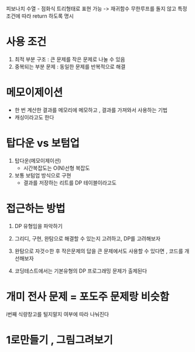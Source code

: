 피보나치 수열 - 점화식
트리형태로 표현 가능 -> 재귀함수 무한루프를 돌지 않고 특정 조건에 따라 return 하도록 명시

# 사용 조건

1. 최적 부분 구조 : 큰 문제를 작은 문제로 나눌 수 있음
2. 중복되는 부분 문제 : 동일한 문제를 반복적으로 해결

# 메모이제이션

- 한 번 계산한 결과를 메모리에 메모하고 , 결과를 가져와서 사용하는 기법
- 캐싱이라고도 한다

# 탑다운 vs 보텀업

1. 탑다운(메모이제이션)
   - 시간복잡도는 O(N)선형 복잡도
2. 보통 보텀업 방식으로 구현
   - 결과를 저장하는 리트를 DP 테이블이라고도

# 접근하는 방법

1. DP 유형임을 파악하기

2. 그리디, 구현, 완탐으로 해결할 수 있는지 고려하고, DP를 고려해보자

3. 완탐으로 자것ㅇ한 후 작은문제의 답을 큰 문제에서도 사용할 수 있다면 , 코드를 개선해보자

4. 코딩테스트에서는 기본유형의 DP 프로그래밍 문제가 출제된다

# 개미 전사 문제 = 포도주 문제랑 비슷함

i번째 식량창고를 털지말지 여부에 따라 나눠진다

# 1로만들기 , 그림그려보기
